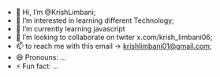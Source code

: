 - 👋 Hi, I’m @KrishLimbani;
- 👀 I’m interested in learning different Technology;
- 🌱 I’m currently learning javascript
- 💞️ I’m looking to collaborate on twiter x.com/krish_limbani06;
- 📫 to reach me with this email -> krishlimbani01@gmail.com;
- 😄 Pronouns: ...
- ⚡ Fun fact: ...

<!---
KrishLimbani/KrishLimbani is a ✨ special ✨ repository because its `README.md` (this file) appears on your GitHub profile.
You can click the Preview link to take a look at your changes.
--->
